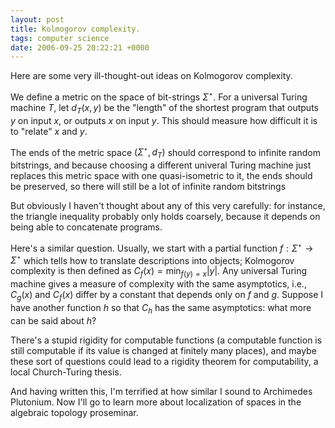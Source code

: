 ```yaml
---
layout: post
title: Kolmogorov complexity.
tags: computer science
date: 2006-09-25 20:22:21 +0000
---
```


Here are some very ill-thought-out ideas on Kolmogorov complexity.

We define a metric on the space of bit-strings $\Sigma^\star$.  For a universal Turing machine $T$, let $d_T(x,y)$ be the "length" of the shortest program that outputs $y$ on input $x$, or outputs $x$ on input $y$.  This should measure how difficult it is to "relate" $x$ and $y$.

The ends of the metric space $(\Sigma^\star, d_T)$ should correspond to infinite random bitstrings, and because choosing a different univeral Turing machine just replaces this metric space with one quasi-isometric to it, the ends should be preserved, so there will still be a lot of infinite random bitstrings

But obviously I haven't thought about any of this very carefully: for instance, the triangle inequality probably only holds coarsely, because it depends on being able to concatenate programs.

Here's a similar question.  Usually, we start with a partial function $f : \Sigma^\star \to \Sigma^\star$ which tells how to translate descriptions into objects; Kolmogorov complexity is then defined as $C_f(x) = \min_{f(y) = x} |y|$.  Any universal Turing machine gives a measure of complexity with the same asymptotics, i.e., $C_g(x)$ and $C_f(x)$ differ by a constant that depends only on $f$ and $g$.  Suppose I have another function $h$ so that $C_h$ has the same asymptotics: what more can be said about $h$?

There's a stupid rigidity for computable functions (a computable function is still computable if its value is changed at finitely many places), and maybe these sort of questions could lead to a rigidity theorem for computability, a local Church-Turing thesis.

And having written this, I'm terrified at how similar I sound to Archimedes Plutonium.  Now I'll go to learn more about localization of spaces in the algebraic topology proseminar.

